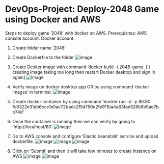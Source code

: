 # DevOps-Project: Deploy-2048 Game using Docker and AWS
Steps to deploy game ‘2048’ with docker on AWS.
Prerequisites: 
AWS console account.
Docker account.
1. Create folder name ‘2048’
2. Create Dockerfile to the folder
 ![image](https://github.com/rushi2828/Create-a-Game-using-Docker-and-Deploy-to-AWS/assets/33669698/a13342e8-4c00-4849-a80e-64082fd4ac32) 
3. Create Dcoker image with command ‘docker build -t 2048-game.
[It creating image taking too long then restart Docker desktop and sign in again]
![image](https://github.com/rushi2828/Create-a-Game-using-Docker-and-Deploy-to-AWS/assets/33669698/3618c61e-0c11-427e-acf5-046f6f10c8db)
4. Verify image on docker desktop app OR by using command ‘docker images’ in terminal.
![image](https://github.com/rushi2828/Create-a-Game-using-Docker-and-Deploy-to-AWS/assets/33669698/ed085b4e-528f-4e59-8c0d-61bb65973968)


5. Create docker container by using command 'docker run -d -p 80:80 fc6322e31eb6ccc1e0ac72badc2f5d750e2fe911ba4a63fad526b6b5ae7bb74d’
6. Once the container is running then we can verify by going to ‘http://localhost/80’ 
![image](https://github.com/rushi2828/Create-a-Game-using-Docker-and-Deploy-to-AWS/assets/33669698/6d77c703-b5aa-47a4-b4c1-cf3980deea60)

7. Go to AWS console and configure ‘Elastic beanstalk’ service and upload dockerfile.
![image](https://github.com/rushi2828/Create-a-Game-using-Docker-and-Deploy-to-AWS/assets/33669698/597240eb-86d0-4848-8310-fd231fd486dd)
![image](https://github.com/rushi2828/Create-a-Game-using-Docker-and-Deploy-to-AWS/assets/33669698/7dc3d04b-f5ee-41d3-96bd-0b220f690c90)
![image](https://github.com/rushi2828/Create-a-Game-using-Docker-and-Deploy-to-AWS/assets/33669698/6d602940-eb71-4304-9594-55edbd49b19a)

8. Click on ‘Submit’ and then it will take few minutes to create instance on AWS
![image](https://github.com/rushi2828/Create-a-Game-using-Docker-and-Deploy-to-AWS/assets/33669698/b51867c8-399b-4346-816a-6832dde92aa8)
![image](https://github.com/rushi2828/Create-a-Game-using-Docker-and-Deploy-to-AWS/assets/33669698/a913e9fc-d5f9-43bc-91ee-4a72d6890c17)
  
